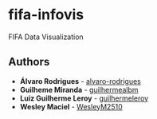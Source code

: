 # fifa-infovis
FIFA Data Visualization
## Authors
* **Álvaro Rodrigues** - [alvaro-rodrigues](https://github.com/alvaro-rodrigues)
* **Guilheme Miranda** - [guilhermealbm](https://github.com/guilhermealbm)
* **Luiz Guilherme Leroy** - [guilhermeleroy](https://github.com/guilhermeleroy)
* **Wesley Maciel** - [WesleyM2510](https://github.com/WesleyM2510)
